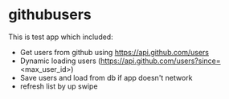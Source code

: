 # githubusers

This is test app which included:

- Get users from github using https://api.github.com/users
- Dynamic loading users (https://api.github.com/users?since=<max_user_id>)
- Save users and load from db if app doesn't network
- refresh list by up swipe
